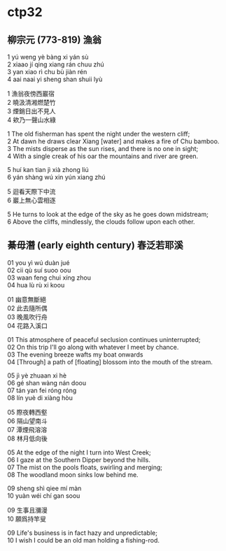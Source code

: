 # ctp32

## 柳宗元 (773-819) 漁翁

1 yú weng yè bàng xi yán sù  
2 xiaao jí qing xiang rán chuu zhú  
3 yan xiao rì chu bù jiàn rén  
4 aai naai yi sheng shan shuii lyù

1 漁翁夜傍西巖宿  
2 曉汲清湘燃楚竹  
3 煙銷日出不見人  
4 欸乃一聲山水綠

1 The old fisherman has spent the night under the western cliff;  
2 At dawn he draws clear Xiang [water] and makes a fire of Chu bamboo.  
3 The mists disperse as the sun rises, and there is no one in sight;  
4 With a single creak of his oar the mountains and river are green.

5 huí kan tian jì xià zhong liú  
6 yán shàng wú xin yún xiang zhú

5 迴看天際下中流  
6 巖上無心雲相逐

5 He turns to look at the edge of the sky as he goes down midstream;  
6 Above the cliffs, mindlessly, the clouds follow upon each other.

## 綦毋潛 (early eighth century) 春泛若耶溪

01 you yì wú duàn jué  
02 cii qù suí suoo oou  
03 waan feng chui xíng zhou  
04 hua lù rù xi koou

01 幽意無斷絕  
02 此去隨所偶  
03 晚風吹行舟  
04 花路入溪口

01 This atmosphere of peaceful seclusion continues uninterrupted;  
02 On this trip I'll go along with whatever I meet by chance.  
03 The evening breeze wafts my boat onwards  
04 [Through] a path of [floating] blossom into the mouth of the stream.

05 jì yè zhuaan xi hè  
06 gé shan wàng nán doou  
07 tán yan fei róng róng  
08 lín yuè di xiàng hòu

05 際夜轉西壑  
06 隔山望南斗  
07 潭煙飛溶溶  
08 林月低向後

05 At the edge of the night I turn into West Creek;  
06 I gaze at the Southern Dipper beyond the hills.  
07 The mist on the pools floats, swirling and merging;  
08 The woodland moon sinks low behind me.

09 sheng shì qiee mí màn  
10 yuàn wéi chí gan soou

09 生事且瀰漫  
10 願爲持竿叟

09 Life's business is in fact hazy and unpredictable;  
10 I wish I could be an old man holding a fishing-rod.
